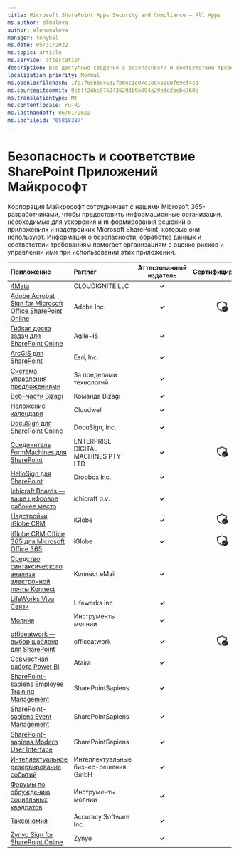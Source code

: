 ```yaml
---
title: Microsoft SharePoint Apps Security and Compliance — All Apps
ms.author: elmalova
author: elenamalova
manager: tonybal
ms.date: 05/31/2022
ms.topic: article
ms.service: attestation
description: Все доступные сведения о безопасности и соответствии требованиям для всех microsoft SharePoint Apps.
localization_priority: Normal
ms.openlocfilehash: 1fe7f65bb84632fb0ec1e07e18d46088f69ef4ed
ms.sourcegitcommit: 9cbff2dbc9762426293b9b094a29e3d2bebc760b
ms.translationtype: MT
ms.contentlocale: ru-RU
ms.lasthandoff: 06/01/2022
ms.locfileid: "65818387"
---
```

# <a name="microsoft-sharepoint-apps-security-and-compliance"></a>Безопасность и соответствие SharePoint Приложений Майкрософт

Корпорация Майкрософт сотрудничает с нашими Microsoft 365-разработчиками, чтобы предоставить информационные организации, необходимые для ускорения и информирования решений о приложениях и надстройких Microsoft SharePoint, которые они используют. Информация о безопасности, обработке данных и соответствии требованиям помогает организациям в оценке рисков и управлении ими при использовании этих приложений.

| **Приложение** | **Partner** | **Аттестованный издатель** | **Сертифицировано** |
|:--------|:------------|:----------------------:|:-------------:|
| [4Mata](./cloudignite-llc-4mata.md) | CLOUDIGNITE LLC | **✓** |  |
| [Adobe Acrobat Sign for Microsoft Office SharePoint Online](./adobe-inc-acrobat-sign-for-microsoft-sharepoint-online.md) | Adobe Inc. | **✓** | <img alt="Certified application badge" src="../media/certified-badge.png" height="25" width="25" /> |
| [Гибкая доска задач для SharePoint Online](./agile-is-task-board-for-sharepoint-online.md) | Agile-IS | **✓** |  |
| [ArcGIS для SharePoint](./esri-inc-arcgis-for-sharepoint.md) | Esri, Inc. | **✓** |  |
| [Система управления предложениями](./beyond-technologies-bid-management-system.md) | За пределами технологий | **✓** |  |
| [Веб-части Bizagi](./bizagi-team-webparts.md) | Команда Bizagi | **✓** |  |
| [Наложение календаря](./cloudwell-calendar-overlay.md) | Cloudwell | **✓** |  |
| [DocuSign для SharePoint Online](./docusign-inc-for-sharepoint-online.md) | DocuSign, Inc. | **✓** |  |
| [Соединитель FormMachines для SharePoint](./enterprise-digital-machines-pty-ltd-formmachines-connector-for-sharepoint.md) | ENTERPRISE DIGITAL MACHINES PTY LTD | **✓** | <img alt="Certified application badge" src="../media/certified-badge.png" height="25" width="25" /> |
| [HelloSign для SharePoint](./dropbox-inc-hellosign-for-sharepoint.md) | Dropbox Inc. | **✓** |  |
| [Ichicraft Boards — ваше цифровое рабочее место](./ichicraft-bv-boards-your-digital-workplace.md) | ichicraft b.v. | **✓** |  |
| [Надстройки iGlobe CRM](./iglobe-crm-add-ons.md) | iGlobe | **✓** | <img alt="Certified application badge" src="../media/certified-badge.png" height="25" width="25" /> |
| [iGlobe CRM Office 365 для Microsoft Office 365](./iglobe-crm-office-365-for-microsoft.md) | iGlobe | **✓** | <img alt="Certified application badge" src="../media/certified-badge.png" height="25" width="25" /> |
| [Средство синтаксического анализа электронной почты Konnect](./konnect-email-parser.md) | Konnect eMail | **✓** |  |
| [LifeWorks Viva Связи](./lifeworks-inc-viva-connections.md) | Lifeworks Inc | **✓** |  |
| [Молния](./lightning-tools-conductor.md) | Инструменты молнии | **✓** |  |
| [officeatwork — выбор шаблона для SharePoint](./officeatwork-officeatworktemplate-chooser-for-sharepoint.md) | officeatwork | **✓** | <img alt="Certified application badge" src="../media/certified-badge.png" height="25" width="25" /> |
| [Cовместная работа Power BI](./ataira-power-bi-collaboration.md) | Ataira | **✓** |  |
| [SharePoint-sapiens Employee Training Management](./sharepointsapiens-employee-training-management.md) | SharePointSapiens | **✓** |  |
| [SharePoint-sapiens Event Management](./sharepointsapiens-event-management.md) | SharePointSapiens | **✓** |  |
| [SharePoint-sapiens Modern User Interface](./sharepointsapiens-modern-user-interface.md) | SharePointSapiens | **✓** |  |
| [Интеллектуальное резервирование событий](./smarter-business-solutions-gmbh-event-booking.md) | Интеллектуальные бизнес-решения GmbH | **✓** |  |
| [Форумы по обсуждению социальных квадратов](./lightning-tools-social-squared-discussion-forums.md) | Инструменты молнии | **✓** |  |
| [Таксономия](./accuracy-software-inc-taxonomy.md) | Accuracy Software Inc. | **✓** |  |
| [Zynyo Sign for SharePoint Online](./zynyo-sign-for-sharepoint-online.md) | Zynyo | **✓** |  |

